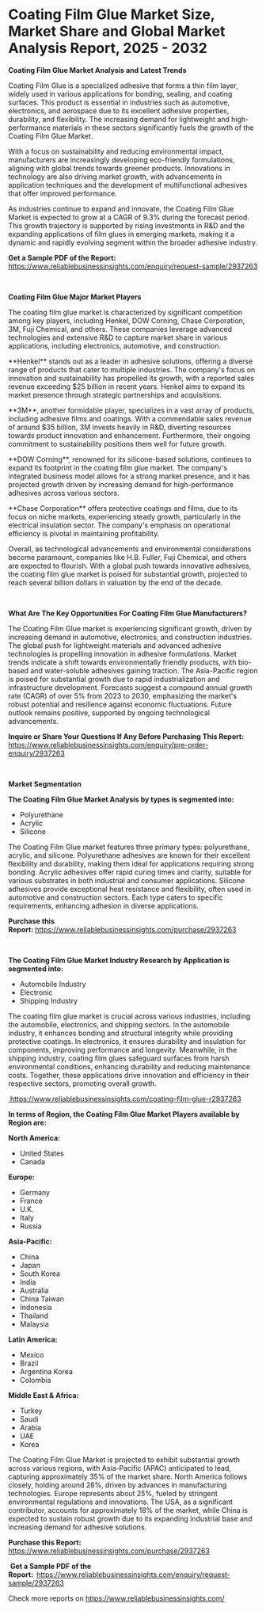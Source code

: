 <p><h1>Coating Film Glue Market Size, Market Share and Global Market Analysis Report, 2025 - 2032</h1></p><p><strong>Coating Film Glue Market Analysis and Latest Trends</strong></p>
<p><p>Coating Film Glue is a specialized adhesive that forms a thin film layer, widely used in various applications for bonding, sealing, and coating surfaces. This product is essential in industries such as automotive, electronics, and aerospace due to its excellent adhesive properties, durability, and flexibility. The increasing demand for lightweight and high-performance materials in these sectors significantly fuels the growth of the Coating Film Glue Market.</p><p>With a focus on sustainability and reducing environmental impact, manufacturers are increasingly developing eco-friendly formulations, aligning with global trends towards greener products. Innovations in technology are also driving market growth, with advancements in application techniques and the development of multifunctional adhesives that offer improved performance. </p><p>As industries continue to expand and innovate, the Coating Film Glue Market is expected to grow at a CAGR of 9.3% during the forecast period. This growth trajectory is supported by rising investments in R&D and the expanding applications of film glues in emerging markets, making it a dynamic and rapidly evolving segment within the broader adhesive industry.</p></p>
<p><strong>Get a Sample PDF of the Report:&nbsp;</strong> <a href="https://www.reliablebusinessinsights.com/enquiry/request-sample/2937263?utm_campaign=2313&utm_medium=2&utm_source=Github&utm_content=ia&utm_term=14032025&utm_id=coating-film-glue">https://www.reliablebusinessinsights.com/enquiry/request-sample/2937263</a></p>
<p>&nbsp;</p>
<p><strong>Coating Film Glue Major Market Players</strong></p>
<p><p>The coating film glue market is characterized by significant competition among key players, including Henkel, DOW Corning, Chase Corporation, 3M, Fuji Chemical, and others. These companies leverage advanced technologies and extensive R&D to capture market share in various applications, including electronics, automotive, and construction.</p><p>**Henkel** stands out as a leader in adhesive solutions, offering a diverse range of products that cater to multiple industries. The company's focus on innovation and sustainability has propelled its growth, with a reported sales revenue exceeding $25 billion in recent years. Henkel aims to expand its market presence through strategic partnerships and acquisitions.</p><p>**3M**, another formidable player, specializes in a vast array of products, including adhesive films and coatings. With a commendable sales revenue of around $35 billion, 3M invests heavily in R&D, diverting resources towards product innovation and enhancement. Furthermore, their ongoing commitment to sustainability positions them well for future growth.</p><p>**DOW Corning**, renowned for its silicone-based solutions, continues to expand its footprint in the coating film glue market. The company's integrated business model allows for a strong market presence, and it has projected growth driven by increasing demand for high-performance adhesives across various sectors.</p><p>**Chase Corporation** offers protective coatings and films, due to its focus on niche markets, experiencing steady growth, particularly in the electrical insulation sector. The company's emphasis on operational efficiency is pivotal in maintaining profitability.</p><p>Overall, as technological advancements and environmental considerations become paramount, companies like H.B. Fuller, Fuji Chemical, and others are expected to flourish. With a global push towards innovative adhesives, the coating film glue market is poised for substantial growth, projected to reach several billion dollars in valuation by the end of the decade.</p></p>
<p>&nbsp;</p>
<p><strong>What Are The Key Opportunities For Coating Film Glue Manufacturers?</strong></p>
<p><p>The Coating Film Glue market is experiencing significant growth, driven by increasing demand in automotive, electronics, and construction industries. The global push for lightweight materials and advanced adhesive technologies is propelling innovation in adhesive formulations. Market trends indicate a shift towards environmentally friendly products, with bio-based and water-soluble adhesives gaining traction. The Asia-Pacific region is poised for substantial growth due to rapid industrialization and infrastructure development. Forecasts suggest a compound annual growth rate (CAGR) of over 5% from 2023 to 2030, emphasizing the market's robust potential and resilience against economic fluctuations. Future outlook remains positive, supported by ongoing technological advancements.</p></p>
<p><strong>Inquire or Share Your Questions If Any Before Purchasing This Report:</strong> <a href="https://www.reliablebusinessinsights.com/enquiry/pre-order-enquiry/2937263?utm_campaign=2313&utm_medium=2&utm_source=Github&utm_content=ia&utm_term=14032025&utm_id=coating-film-glue">https://www.reliablebusinessinsights.com/enquiry/pre-order-enquiry/2937263</a></p>
<p>&nbsp;</p>
<p><strong>Market Segmentation</strong></p>
<p><strong>The Coating Film Glue Market Analysis by types is segmented into:</strong></p>
<p><ul><li>Polyurethane</li><li>Acrylic</li><li>Silicone</li></ul></p>
<p><p>The Coating Film Glue market features three primary types: polyurethane, acrylic, and silicone. Polyurethane adhesives are known for their excellent flexibility and durability, making them ideal for applications requiring strong bonding. Acrylic adhesives offer rapid curing times and clarity, suitable for various substrates in both industrial and consumer applications. Silicone adhesives provide exceptional heat resistance and flexibility, often used in automotive and construction sectors. Each type caters to specific requirements, enhancing adhesion in diverse applications.</p></p>
<p><strong>Purchase this Report:&nbsp;</strong><a href="https://www.reliablebusinessinsights.com/purchase/2937263?utm_campaign=2313&utm_medium=2&utm_source=Github&utm_content=ia&utm_term=14032025&utm_id=coating-film-glue">https://www.reliablebusinessinsights.com/purchase/2937263</a></p>
<p>&nbsp;</p>
<p><strong>The Coating Film Glue Market Industry Research by Application is segmented into:</strong></p>
<p><ul><li>Automobile Industry</li><li>Electronic</li><li>Shipping Industry</li></ul></p>
<p><p>The coating film glue market is crucial across various industries, including the automobile, electronics, and shipping sectors. In the automobile industry, it enhances bonding and structural integrity while providing protective coatings. In electronics, it ensures durability and insulation for components, improving performance and longevity. Meanwhile, in the shipping industry, coating film glues safeguard surfaces from harsh environmental conditions, enhancing durability and reducing maintenance costs. Together, these applications drive innovation and efficiency in their respective sectors, promoting overall growth.</p></p>
<p><a href="https://www.reliablebusinessinsights.com/coating-film-glue-r2937263?utm_campaign=2313&utm_medium=2&utm_source=Github&utm_content=ia&utm_term=14032025&utm_id=coating-film-glue">&nbsp;https://www.reliablebusinessinsights.com/coating-film-glue-r2937263</a></p>
<p><strong>In terms of Region, the Coating Film Glue Market Players available by Region are:</strong></p>
<p>
    <p> <strong> North America: </strong>
        <ul>
            <li>United States</li>
            <li>Canada</li>
        </ul>
        </p> 
    <p> <strong> Europe: </strong>
        <ul>
            <li>Germany</li>
            <li>France</li>
            <li>U.K.</li>
            <li>Italy</li>
            <li>Russia</li>
        </ul>
        </p> 
    <p> <strong> Asia-Pacific: </strong>
        <ul>
            <li>China</li>
            <li>Japan</li>
            <li>South Korea</li>
            <li>India</li>
            <li>Australia</li>
            <li>China Taiwan</li>
            <li>Indonesia</li>
            <li>Thailand</li>
            <li>Malaysia</li>
        </ul>
        </p> 
    <p> <strong> Latin America: </strong>
        <ul>
            <li>Mexico</li>
            <li>Brazil</li>
            <li>Argentina Korea</li>
            <li>Colombia</li>
        </ul>
        </p> 
    <p> <strong> Middle East & Africa: </strong>
        <ul>
            <li>Turkey</li>
            <li>Saudi</li>
            <li>Arabia</li>
            <li>UAE</li>
            <li>Korea</li>
        </ul>
    </p>
    </p>
<p><p>The Coating Film Glue Market is projected to exhibit substantial growth across various regions, with Asia-Pacific (APAC) anticipated to lead, capturing approximately 35% of the market share. North America follows closely, holding around 28%, driven by advances in manufacturing technologies. Europe represents about 25%, fueled by stringent environmental regulations and innovations. The USA, as a significant contributor, accounts for approximately 18% of the market, while China is expected to sustain robust growth due to its expanding industrial base and increasing demand for adhesive solutions.</p></p>
<p><strong>Purchase this Report: </strong><a href="https://www.reliablebusinessinsights.com/purchase/2937263?utm_campaign=2313&utm_medium=2&utm_source=Github&utm_content=ia&utm_term=14032025&utm_id=coating-film-glue">https://www.reliablebusinessinsights.com/purchase/2937263</a></p>
<p>&nbsp;<strong>Get a Sample PDF of the Report:&nbsp;&nbsp;</strong><a href="https://www.reliablebusinessinsights.com/enquiry/request-sample/2937263?utm_campaign=2313&utm_medium=2&utm_source=Github&utm_content=ia&utm_term=14032025&utm_id=coating-film-glue">https://www.reliablebusinessinsights.com/enquiry/request-sample/2937263</a></p>
<p><strong></strong></p>
<p>Check more reports on <a href="https://www.reliablebusinessinsights.com/?utm_campaign=2313&utm_medium=2&utm_source=Github&utm_content=ia&utm_term=14032025&utm_id=coating-film-glue">https://www.reliablebusinessinsights.com/</a></p>